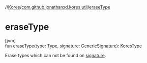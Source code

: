 //[Kores](../../index.md)/[com.github.jonathanxd.kores.util](index.md)/[eraseType](erase-type.md)

# eraseType

[jvm]\
fun [eraseType](erase-type.md)(type: [Type](https://docs.oracle.com/javase/8/docs/api/java/lang/reflect/Type.html), signature: [GenericSignature](../com.github.jonathanxd.kores.generic/-generic-signature/index.md)): [KoresType](../com.github.jonathanxd.kores.type/-kores-type/index.md)

Erase types which can not be found on [signature](erase-type.md).
